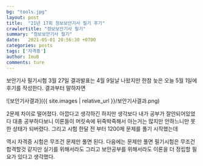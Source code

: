 ```yaml
---
bg: "tools.jpg"
layout: post
title:  "21년 17회 정보보안기사 필기 후기"
crawlertitle: "정보보안기사 필기"
summary: "정보보안기사 필기"
date:   2021-05-01 20:56:30 +0700
categories: posts
tags: ['자격증']
author: ImuB
comments: ture
---
```

보안기사 필기시험 3월 27일 결과발표는 4월 9일날 나왔지만 한참 늦은 오늘 5월 1일에 후기를 작성한다. 결과부터 말하자면

![보안기사결과]({{ site.images | relative_url }}/보안기사결과.png)

2문제 차이로 떨어졌다. 아깝다고 생각하긴 하지만 생각보다 내가 공부가 잘안되어있었다 대충 공부하다보니 이론들이 머릿속에 뒤죽박죽해서 아는거는 많지만 안하느니만 못한 상태가 되버렸다. 그리고 시험 한달 전 부터 1200제 문제를 풀기 시작했는데

역시 자격증 시험은 무조건 문제만 풀면 된다. 다음에는 문제만 풀면 필기시험은 무조건 합격할것 같지만 실기를 위해서라도 그리고 보안공부를 위해서라도 이론을 더 정립할 필요가 있다고 생각했다.

